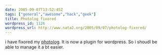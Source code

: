 ```yaml
---
date: 2005-09-07T13:52:45Z
tags: ["general","awesome","hack","geek"]
title: Photolog fixored
wordpress_id: 1126
wordpress_url: http://www.nata2.org/2005/09/07/photolog-fixored/
---
```


i have fixored my <a href="/photolog">photolog</a>. It is now a plugin for wordpress. So i shoudl be able to manage it a bt easier. 
